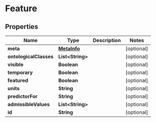 
# Feature

## Properties
Name | Type | Description | Notes
------------ | ------------- | ------------- | -------------
**meta** | [**MetaInfo**](MetaInfo.md) |  |  [optional]
**ontologicalClasses** | **List&lt;String&gt;** |  |  [optional]
**visible** | **Boolean** |  |  [optional]
**temporary** | **Boolean** |  |  [optional]
**featured** | **Boolean** |  |  [optional]
**units** | **String** |  |  [optional]
**predictorFor** | **String** |  |  [optional]
**admissibleValues** | **List&lt;String&gt;** |  |  [optional]
**id** | **String** |  |  [optional]



